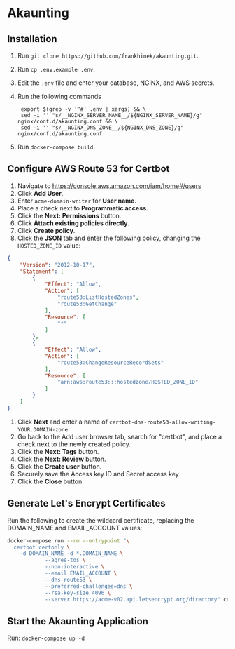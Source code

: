 # Akaunting

## Installation

1. Run `git clone https://github.com/frankhinek/akaunting.git`.
1. Run `cp .env.example .env`.
1. Edit the `.env` file and enter your database, NGINX, and AWS secrets.
1. Run the following commands

        export $(grep -v '^#' .env | xargs) && \
        sed -i '' "s/__NGINX_SERVER_NAME__/${NGINX_SERVER_NAME}/g" nginx/conf.d/akaunting.conf && \
        sed -i '' "s/__NGINX_DNS_ZONE__/${NGINX_DNS_ZONE}/g" nginx/conf.d/akaunting.conf

1. Run `docker-compose build`.

## Configure AWS Route 53 for Certbot

1. Navigate to https://console.aws.amazon.com/iam/home#/users
1. Click **Add User**.
1. Enter `acme-domain-writer` for **User name**.
1. Place a check next to **Programmatic access**.
1. Click the **Next: Permissions** button.
1. Click **Attach existing policies directly**.
1. Click **Create policy**.
1. Click the **JSON** tab and enter the following policy, changing the `HOSTED_ZONE_ID` value:

```json
{
    "Version": "2012-10-17",
    "Statement": [
        {
            "Effect": "Allow",
            "Action": [
                "route53:ListHostedZones",
                "route53:GetChange"
            ],
            "Resource": [
                "*"
            ]
        },
        {
            "Effect": "Allow",
            "Action": [
                "route53:ChangeResourceRecordSets"
            ],
            "Resource": [
                "arn:aws:route53:::hostedzone/HOSTED_ZONE_ID"
            ]
        }
    ]
}
```

1. Click **Next** and enter a name of `certbot-dns-route53-allow-writing-YOUR.DOMAIN-zone`.
1. Go back to the Add user browser tab, search for "certbot", and place a check next to the newly created policy.
1. Click the **Next: Tags** button.
1. Click the **Next: Review** button.
1. Click the **Create user** button.
1. Securely save the Access key ID and Secret access key
1. Click the **Close** button.

## Generate Let's Encrypt Certificates
Run the following to create the wildcard certificate, replacing the DOMAIN_NAME and EMAIL_ACCOUNT
values:

```bash
docker-compose run --rm --entrypoint "\
  certbot certonly \
    -d DOMAIN_NAME -d *.DOMAIN_NAME \
            --agree-tos \
            --non-interactive \
            --email EMAIL_ACCOUNT \
            --dns-route53 \
            --preferred-challenges=dns \
            --rsa-key-size 4096 \
            --server https://acme-v02.api.letsencrypt.org/directory" certbot
```

## Start the Akaunting Application

Run: `docker-compose up -d`
